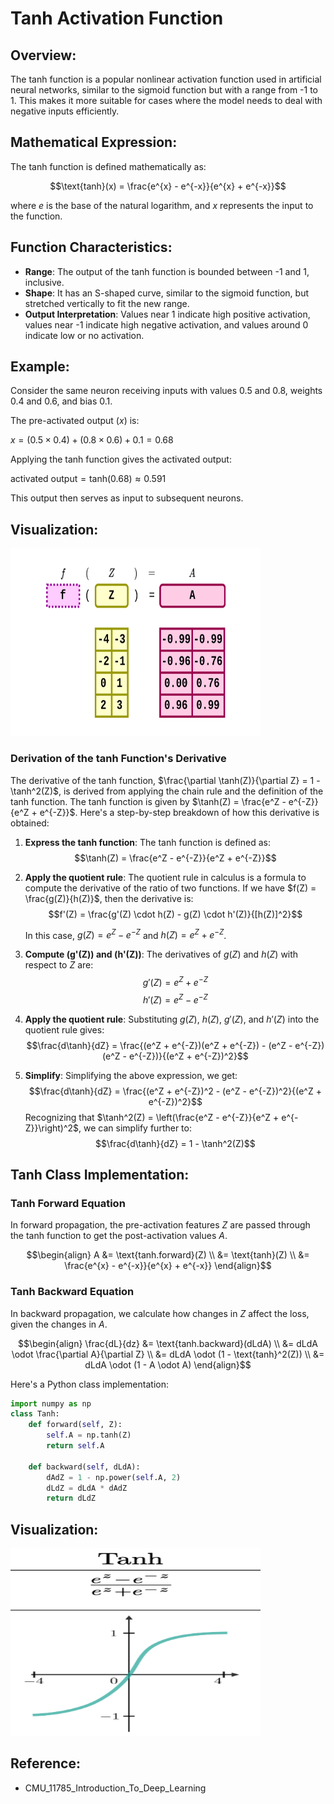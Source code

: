 # Tanh Activation Function

## Overview:
The tanh function is a popular nonlinear activation function used in artificial neural networks, similar to the sigmoid function but with a range from -1 to 1. This makes it more suitable for cases where the model needs to deal with negative inputs efficiently.

## Mathematical Expression:
The tanh function is defined mathematically as:

$$\text{tanh}(x) = \frac{e^{x} - e^{-x}}{e^{x} + e^{-x}}$$

where $e$ is the base of the natural logarithm, and $x$ represents the input to the function.

## Function Characteristics:
- **Range**: The output of the tanh function is bounded between -1 and 1, inclusive.
- **Shape**: It has an S-shaped curve, similar to the sigmoid function, but stretched vertically to fit the new range.
- **Output Interpretation**: Values near 1 indicate high positive activation, values near -1 indicate high negative activation, and values around 0 indicate low or no activation.

## Example:
Consider the same neuron receiving inputs with values 0.5 and 0.8, weights 0.4 and 0.6, and bias 0.1. 

The pre-activated output ($x$) is:

$x = (0.5 \times 0.4) + (0.8 \times 0.6) + 0.1 = 0.68$

Applying the tanh function gives the activated output:

$\text{activated output} = \text{tanh}(0.68) \approx 0.591$

This output then serves as input to subsequent neurons.

## Visualization:

<img src="tanh_activation_forward.png" alt="tanh_activation_forward" width="400" height="300"/>

### Derivation of the tanh Function's Derivative

The derivative of the tanh function, $\frac{\partial \tanh(Z)}{\partial Z} = 1 - \tanh^2(Z)$, is derived from applying the chain rule and the definition of the tanh function. The tanh function is given by $\tanh(Z) = \frac{e^Z - e^{-Z}}{e^Z + e^{-Z}}$. Here's a step-by-step breakdown of how this derivative is obtained:

1. **Express the tanh function**: The tanh function is defined as:
   $$\tanh(Z) = \frac{e^Z - e^{-Z}}{e^Z + e^{-Z}}$$

2. **Apply the quotient rule**: The quotient rule in calculus is a formula to compute the derivative of the ratio of two functions. If we have $f(Z) = \frac{g(Z)}{h(Z)}$, then the derivative is:
   $$f'(Z) = \frac{g'(Z) \cdot h(Z) - g(Z) \cdot h'(Z)}{[h(Z)]^2}$$
   
   In this case, $g(Z) = e^Z - e^{-Z}$ and $h(Z) = e^Z + e^{-Z}$.

3. **Compute \(g'(Z)\) and \(h'(Z)\)**: The derivatives of $g(Z)$ and $h(Z)$ with respect to $Z$ are:
   $$g'(Z) = e^Z + e^{-Z}$$
   $$h'(Z) = e^Z - e^{-Z}$$

4. **Apply the quotient rule**: Substituting $g(Z)$, $h(Z)$, $g'(Z)$, and $h'(Z)$ into the quotient rule gives:
   $$\frac{d\tanh}{dZ} = \frac{(e^Z + e^{-Z})(e^Z + e^{-Z}) - (e^Z - e^{-Z})(e^Z - e^{-Z})}{(e^Z + e^{-Z})^2}$$

5. **Simplify**: Simplifying the above expression, we get:
   $$\frac{d\tanh}{dZ} = \frac{(e^Z + e^{-Z})^2 - (e^Z - e^{-Z})^2}{(e^Z + e^{-Z})^2}$$
   Recognizing that $\tanh^2(Z) = \left(\frac{e^Z - e^{-Z}}{e^Z + e^{-Z}}\right)^2$, we can simplify further to:
   $$\frac{d\tanh}{dZ} = 1 - \tanh^2(Z)$$


## Tanh Class Implementation:

### Tanh Forward Equation

In forward propagation, the pre-activation features $Z$ are passed through the tanh function to get the post-activation values $A$.

$$\begin{align}
A &= \text{tanh.forward}(Z) \\
&= \text{tanh}(Z) \\
&= \frac{e^{x} - e^{-x}}{e^{x} + e^{-x}}
\end{align}$$

### Tanh Backward Equation

In backward propagation, we calculate how changes in $Z$ affect the loss, given the changes in $A$.

$$\begin{align}
\frac{dL}{dz} &= \text{tanh.backward}(dLdA) \\
&= dLdA \odot \frac{\partial A}{\partial Z} \\
&= dLdA \odot (1 - \text{tanh}^2(Z)) \\
&= dLdA \odot (1 - A \odot A)
\end{align}$$

Here's a Python class implementation:

```python
import numpy as np
class Tanh:
    def forward(self, Z):
        self.A = np.tanh(Z)
        return self.A

    def backward(self, dLdA):
        dAdZ = 1 - np.power(self.A, 2)
        dLdZ = dLdA * dAdZ
        return dLdZ
```


## Visualization:

<img src="tanh.png" alt="tanh" width="400" height="300"/>


## Reference:
- CMU_11785_Introduction_To_Deep_Learning
